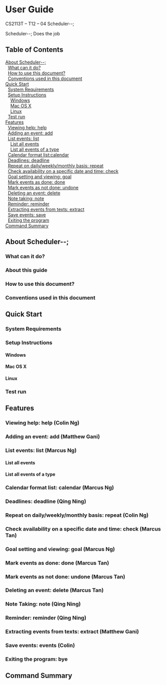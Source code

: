 # User Guide
CS2113T – T12 – 04 Scheduler--;
 
Scheduler--; Does the job

## Table of Contents
[About Scheduler--;](#about-scheduler--) <br>
&nbsp;&nbsp;[What can it do?](#what-can-it-do) <br>
&nbsp;&nbsp;[How to use this document?](#how-to-use-this-document) <br>
&nbsp;&nbsp;[Conventions used in this document](#conventions-used-in-this-document) <br>
[Quick Start](#quick-start) <br>
&nbsp;&nbsp;[System Requirements](#system-requirements) <br>
&nbsp;&nbsp;[Setup Instructions](#setup-instructions) <br>
&nbsp;&nbsp;&nbsp;&nbsp;[Windows](#windows) <br>
&nbsp;&nbsp;&nbsp;&nbsp;[Mac OS X](#mac-os-x) <br>
&nbsp;&nbsp;&nbsp;&nbsp;[Linux](#linux) <br>
&nbsp;&nbsp;[Test run](#test-run) <br>
[Features](#features) <br>
&nbsp;&nbsp;[Viewing help: help](#viewing-help-help-colin-ng) <br>
&nbsp;&nbsp;[Adding an event: add](#adding-an-event-add-matthew-gani) <br>
&nbsp;&nbsp;[List events: list](#list-events-list-marcus-ng) <br>
&nbsp;&nbsp;&nbsp;&nbsp;[List all events](#list-all-events) <br>
&nbsp;&nbsp;&nbsp;&nbsp;[List all events of a type](#list-all-events-of-a-type) <br>
&nbsp;&nbsp;[Calendar format list:calendar](#calendar-format-list-calendar-marcus-ng) <br>
&nbsp;&nbsp;[Deadlines: deadline](#deadlines-deadline-qing-ning) <br>
&nbsp;&nbsp;[Repeat on daily/weekly/monthly basis: repeat](#repeat-on-dailyweeklymonthly-basis-repeat-colin-ng) <br>
&nbsp;&nbsp;[Check availability on a specific date and time: check](#check-availability-on-a-specific-date-and-time-check-marcus-tan) <br>
&nbsp;&nbsp;[Goal setting and viewing: goal](#goal-setting-and-viewing-goal-marcus-ng) <br>
&nbsp;&nbsp;[Mark events as done: done](#mark-events-as-done-done-marcus-tan) <br>
&nbsp;&nbsp;[Mark events as not done: undone](#mark-events-as-not-done-undone-marcus-tan) <br>
&nbsp;&nbsp;[Deleting an event: delete](#deleting-an-event-delete-marcus-tan) <br>
&nbsp;&nbsp;[Note taking: note](#note-taking-note-qing-ning) <br>
&nbsp;&nbsp;[Reminder: reminder](#reminder-reminder-qing-ning) <br>
&nbsp;&nbsp;[Extracting events from texts: extract](#extracting-events-from-texts-extract-matthew-gani) <br>
&nbsp;&nbsp;[Save events: save](#save-events-events-colin) <br>
&nbsp;&nbsp;[Exiting the program](#exiting-the-program-bye) <br>
[Command Summary](#command-summary)

## About Scheduler--;

### What can it do?

### About this guide

### How to use this document?

### Conventions used in this document

## Quick Start

### System Requirements

### Setup Instructions

#### Windows

#### Mac OS X

#### Linux

### Test run

## Features

### Viewing help: help (Colin Ng)

### Adding an event: add (Matthew Gani)

### List events: list (Marcus Ng)

#### List all events

#### List all events of a type

### Calendar format list: calendar (Marcus Ng)

### Deadlines: deadline (Qing Ning)

### Repeat on daily/weekly/monthly basis: repeat (Colin Ng)

### Check availability on a specific date and time: check (Marcus Tan)

### Goal setting and viewing: goal (Marcus Ng)

### Mark events as done: done (Marcus Tan)

### Mark events as not done: undone (Marcus Tan)

### Deleting an event: delete (Marcus Tan)

### Note Taking: note (Qing Ning)

### Reminder: reminder (Qing Ning)

### Extracting events from texts: extract (Matthew Gani)

### Save events: events (Colin)

### Exiting the program: bye 

## Command Summary

